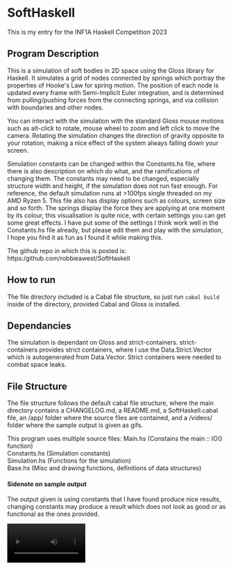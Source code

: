 # SoftHaskell

This is my entry for the INF1A Haskell Competition 2023

## Program Description

This is a simulation of soft bodies in 2D space using the Gloss library for Haskell.
It simulates a grid of nodes connected by springs which portray the properties of Hooke's Law for spring motion.
The position of each node is updated every frame with Semi-Implicit Euler integration, and is determined from pulling/pushing forces from the connecting springs, and via collision with boundaries and other nodes.

You can interact with the simulation with the standard Gloss mouse motions such as alt-click to rotate, mouse wheel to zoom and left click to move the camera.
Rotating the simulation changes the direction of gravity opposite to your rotation, making a nice effect of the system always falling down your screen.

Simulation constants can be changed within the Constants.hs file, where there is also description on which do what, and the ramifications of changing them.
The constants may need to be changed, especially structure width and height, if the simulation does not run fast enough. For reference, the default simulation runs at >100fps single threaded on my AMD Ryzen 5.
This file also has display options such as colours, screen size and so forth.
The springs display the force they are applying at one moment by its colour, this visualisation is quite nice, with certain settings you can get some great effects.
I have put some of the settings I think work well in the Constants.hs file already, but please edit them and play with the simulation, I hope you find it as fun as I found it while making this.

The github repo in which this is posted is:
https:/github.com/robbieawest/SoftHaskell

## How to run

The file directory included is a Cabal file structure, so just run
``cabal build``
inside of the directory, provided Cabal and Gloss is installed.

## Dependancies

The simulation is dependant on Gloss and strict-containers.
strict-containers provides strict containers, where I use the Data.Strict.Vector which is autogenerated from Data.Vector.
Strict containers were needed to combat space leaks.

## File Structure

The file structure follows the default cabal file structure, where the main directory contains a CHANGELOG.md, a README.md, a SoftHaskell.cabal file, an /app/ folder where the source files are contained, and a /videos/ folder where the sample output is given as gifs.

This program uses multiple source files:
Main.hs (Constains the main :: IO() function) \
Constants.hs (Simulation constants) \
Simulation.hs (Functions for the simulation) \
Base.hs (Misc and drawing functions, definitions of data structures)

#### Sidenote on sample output

The output given is using constants that I have found produce nice results, changing constants may produce a result which does not look as good or as functional as the ones provided.

<video src='videos/num1.gif' width=180/>



